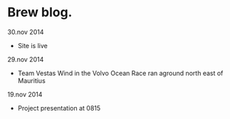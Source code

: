 # Brew blog.

30.nov 2014

* Site is live

29.nov 2014

* Team Vestas Wind in the Volvo Ocean Race ran aground north east of Mauritius

19.nov 2014

* Project presentation at 0815
